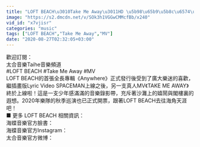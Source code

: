 ```yaml
---
title: "LOFT BEACH\u3010Take Me Away\u3011HD \u5b98\u65b9\u5b8c\u6574\u7248 MV"
image: "https://s2.dmcdn.net/v/SOk3h1VGGwCMMcfBb/x240"
vid_id: "x7vjisr"
categories: "music"
tags: ["LOFT BEACH","Take Me Away","MV"]
date: "2020-08-27T02:32:05+03:00"
---
```

歡迎訂閱：  <br>太合音樂Taihe音樂頻道  <br>#LOFT BEACH #Take Me Away #MV  <br>LOFT BEACH的首張全長專輯《Anywhere》正式發行後受到了廣大樂迷的喜歡，繼插畫版Lyric Video SPACEMAN上線之後，另一支真人MV《TAKE ME AWAY》終於上線啦！這是一支少年感滿滿的音樂錄影帶，充斥著沙灘上的嬉鬧與閣樓裏的遐想。2020年樂隊的秋季巡演也已正式開票，跟著LOFT BEACH去往海角天涯吧！  <br>■ 更多 LOFT BEACH 相關資訊：  <br>海蝶音樂官方臉書：  <br>海蝶音樂官方Instagram：  <br>太合音樂官方微博：
